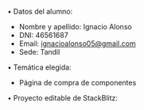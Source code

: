 • Datos del alumno:
- Nombre y apellido: Ignacio Alonso
- DNI: 46561687
- Email: ignacioalonso05@gmail.com
- Sede: Tandil

• Temática elegida:
- Página de compra de componentes

• Proyecto editable de StackBlitz:
